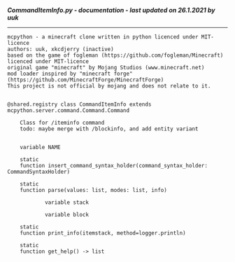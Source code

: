 ***CommandItemInfo.py - documentation - last updated on 26.1.2021 by uuk***
___

    mcpython - a minecraft clone written in python licenced under MIT-licence
    authors: uuk, xkcdjerry (inactive)
    based on the game of fogleman (https://github.com/fogleman/Minecraft) licenced under MIT-licence
    original game "minecraft" by Mojang Studios (www.minecraft.net)
    mod loader inspired by "minecraft forge" (https://github.com/MinecraftForge/MinecraftForge)
    This project is not official by mojang and does not relate to it.


    @shared.registry class CommandItemInfo extends mcpython.server.command.Command.Command
        
        Class for /iteminfo command
        todo: maybe merge with /blockinfo, and add entity variant


        variable NAME

        static
        function insert_command_syntax_holder(command_syntax_holder: CommandSyntaxHolder)

        static
        function parse(values: list, modes: list, info)

                variable stack

                variable block

        static
        function print_info(itemstack, method=logger.println)

        static
        function get_help() -> list